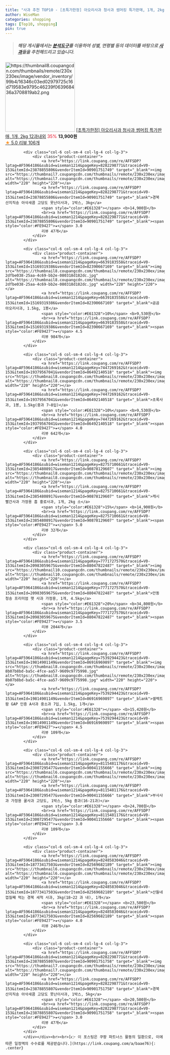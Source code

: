 ```yaml
---
title: "사과 추천 TOP10 - [초특가한정] 아오리사과 청사과 썸머킹 특가판매, 1개, 2kg 12과내외"
author: WiseMan
categories: shopping
tags: [Top10, shopping]
pin: true
---
```


> ##### 해당 게시물에서는 [**분석도구**](https://itemscout.io/)를 이용하여 **성별**, **연령별** 등의 데이터를 바탕으로 [**사과**](https://link.coupang.com/a/baae76)들을 추천해드리고 있습니다.
<div class="container"><div class="row">
            <div class="col-6 col-sm-4 col-lg-4 col-lg-3">
                <div class="product-container">
                    <a href="https://link.coupang.com/re/AFFSDP?lptag=AF5964186&subid=wiseman1214&pageKey=8275105035&traceid=V0-153&itemId=23852482186&vendorItemId=90875851626" target="_blank"><img src="https://thumbnail8.coupangcdn.com/thumbnails/remote/230x230ex/image/vendor_inventory/99b4/16346c03ed02979725c16d719583e9795c46239f063968436a3708819ab2.png" alt="https://thumbnail8.coupangcdn.com/thumbnails/remote/230x230ex/image/vendor_inventory/99b4/16346c03ed02979725c16d719583e9795c46239f063968436a3708819ab2.png" width="220" height="220"></a>
                    <a href="https://link.coupang.com/re/AFFSDP?lptag=AF5964186&subid=wiseman1214&pageKey=8275105035&traceid=V0-153&itemId=23852482186&vendorItemId=90875851626" target="_blank">[초특가한정] 아오리사과 청사과 썸머킹 특가판매, 1개, 2kg 12과내외</a>
                    <span style="color:#E61328">35%</span> <b>13,900원</b>
                    <br><a href="https://link.coupang.com/re/AFFSDP?lptag=AF5964186&subid=wiseman1214&pageKey=8275105035&traceid=V0-153&itemId=23852482186&vendorItemId=90875851626" target="_blank"><span style="color:#FE9427">★</span> 5.0
                    리뷰 106개</a>
                </div>
            </div>
            
            <div class="col-6 col-sm-4 col-lg-4 col-lg-3">
                <div class="product-container">
                    <a href="https://link.coupang.com/re/AFFSDP?lptag=AF5964186&subid=wiseman1214&pageKey=8282298771&traceid=V0-153&itemId=23878855806&vendorItemId=90901751749" target="_blank"><img src="https://thumbnail7.coupangcdn.com/thumbnails/remote/230x230ex/image/vendor_inventory/1a5d/ebf0db124127f730f7db2550499647d7837b0438cf087a1bba8f03615e72.jpg" alt="https://thumbnail7.coupangcdn.com/thumbnails/remote/230x230ex/image/vendor_inventory/1a5d/ebf0db124127f730f7db2550499647d7837b0438cf087a1bba8f03615e72.jpg" width="220" height="220"></a>
                    <a href="https://link.coupang.com/re/AFFSDP?lptag=AF5964186&subid=wiseman1214&pageKey=8282298771&traceid=V0-153&itemId=23878855806&vendorItemId=90901751749" target="_blank">경북 산지직송 아삭새콤 고당도 못난이사과, 1박스, 3kg</a>
                    <span style="color:#E61328"></span> <b>14,900원</b>
                    <br><a href="https://link.coupang.com/re/AFFSDP?lptag=AF5964186&subid=wiseman1214&pageKey=8282298771&traceid=V0-153&itemId=23878855806&vendorItemId=90901751749" target="_blank"><span style="color:#FE9427">★</span> 3.0
                    리뷰 47개</a>
                </div>
            </div>
            
            <div class="col-6 col-sm-4 col-lg-4 col-lg-3">
                <div class="product-container">
                    <a href="https://link.coupang.com/re/AFFSDP?lptag=AF5964186&subid=wiseman1214&pageKey=6639183558&traceid=V0-153&itemId=15169319386&vendorItemId=82390667169" target="_blank"><img src="https://thumbnail8.coupangcdn.com/thumbnails/remote/230x230ex/image/retail/images/1417676458557037-2dfbe038-25aa-4c69-bb2e-080318d182dc.jpg" alt="https://thumbnail8.coupangcdn.com/thumbnails/remote/230x230ex/image/retail/images/1417676458557037-2dfbe038-25aa-4c69-bb2e-080318d182dc.jpg" width="220" height="220"></a>
                    <a href="https://link.coupang.com/re/AFFSDP?lptag=AF5964186&subid=wiseman1214&pageKey=6639183558&traceid=V0-153&itemId=15169319386&vendorItemId=82390667169" target="_blank">곰곰 아오리사과, 1.5kg, 1봉</a>
                    <span style="color:#E61328">10%</span> <b>9,530원</b>
                    <br><a href="https://link.coupang.com/re/AFFSDP?lptag=AF5964186&subid=wiseman1214&pageKey=6639183558&traceid=V0-153&itemId=15169319386&vendorItemId=82390667169" target="_blank"><span style="color:#FE9427">★</span> 4.5
                    리뷰 984개</a>
                </div>
            </div>
            
            <div class="col-6 col-sm-4 col-lg-4 col-lg-3">
                <div class="product-container">
                    <a href="https://link.coupang.com/re/AFFSDP?lptag=AF5964186&subid=wiseman1214&pageKey=7447269162&traceid=V0-153&itemId=19379567041&vendorItemId=86492140518" target="_blank"><img src="https://thumbnail8.coupangcdn.com/thumbnails/remote/230x230ex/image/rs_quotation_api/ndera18a/6325c2564aa04a1b94213cb2624be083.jpg" alt="https://thumbnail8.coupangcdn.com/thumbnails/remote/230x230ex/image/rs_quotation_api/ndera18a/6325c2564aa04a1b94213cb2624be083.jpg" width="220" height="220"></a>
                    <a href="https://link.coupang.com/re/AFFSDP?lptag=AF5964186&subid=wiseman1214&pageKey=7447269162&traceid=V0-153&itemId=19379567041&vendorItemId=86492140518" target="_blank">초록사과, 1봉, 1.5kg(중과 7~8입)</a>
                    <span style="color:#E61328">10%</span> <b>9,530원</b>
                    <br><a href="https://link.coupang.com/re/AFFSDP?lptag=AF5964186&subid=wiseman1214&pageKey=7447269162&traceid=V0-153&itemId=19379567041&vendorItemId=86492140518" target="_blank"><span style="color:#FE9427">★</span> 4.0
                    리뷰 642개</a>
                </div>
            </div>
            
            <div class="col-6 col-sm-4 col-lg-4 col-lg-3">
                <div class="product-container">
                    <a href="https://link.coupang.com/re/AFFSDP?lptag=AF5964186&subid=wiseman1214&pageKey=8275710661&traceid=V0-153&itemId=23854808917&vendorItemId=90878129607" target="_blank"><img src="https://thumbnail8.coupangcdn.com/thumbnails/remote/230x230ex/image/vendor_inventory/9cb2/7eac00f5fd1a9ccb4af5e471b4001fda753a4d3892ea50472dc6d38f4d24.png" alt="https://thumbnail8.coupangcdn.com/thumbnails/remote/230x230ex/image/vendor_inventory/9cb2/7eac00f5fd1a9ccb4af5e471b4001fda753a4d3892ea50472dc6d38f4d24.png" width="220" height="220"></a>
                    <a href="https://link.coupang.com/re/AFFSDP?lptag=AF5964186&subid=wiseman1214&pageKey=8275710661&traceid=V0-153&itemId=23854808917&vendorItemId=90878129607" target="_blank">캐시 빨간사과 가정용 흠 홍로사과, 1개, 2kg 소</a>
                    <span style="color:#E61328">15%</span> <b>14,900원</b>
                    <br><a href="https://link.coupang.com/re/AFFSDP?lptag=AF5964186&subid=wiseman1214&pageKey=8275710661&traceid=V0-153&itemId=23854808917&vendorItemId=90878129607" target="_blank"><span style="color:#FE9427">★</span> 5.0
                    리뷰 32개</a>
                </div>
            </div>
            
            <div class="col-6 col-sm-4 col-lg-4 col-lg-3">
                <div class="product-container">
                    <a href="https://link.coupang.com/re/AFFSDP?lptag=AF5964186&subid=wiseman1214&pageKey=7771727570&traceid=V0-153&itemId=20983059675&vendorItemId=88047822487" target="_blank"><img src="https://thumbnail10.coupangcdn.com/thumbnails/remote/230x230ex/image/vendor_inventory/c249/22d27e9596554ee6fbbf115dfd4e777212742f10dc736aae2cd72f5d6ecc.JPG" alt="https://thumbnail10.coupangcdn.com/thumbnails/remote/230x230ex/image/vendor_inventory/c249/22d27e9596554ee6fbbf115dfd4e777212742f10dc736aae2cd72f5d6ecc.JPG" width="220" height="220"></a>
                    <a href="https://link.coupang.com/re/AFFSDP?lptag=AF5964186&subid=wiseman1214&pageKey=7771727570&traceid=V0-153&itemId=20983059675&vendorItemId=88047822487" target="_blank">안동 청송 프리미엄 햇 사과 가정용, 1개, 4.5kg</a>
                    <span style="color:#E61328">20%</span> <b>34,800원</b>
                    <br><a href="https://link.coupang.com/re/AFFSDP?lptag=AF5964186&subid=wiseman1214&pageKey=7771727570&traceid=V0-153&itemId=20983059675&vendorItemId=88047822487" target="_blank"><span style="color:#FE9427">★</span> 3.5
                    리뷰 2044개</a>
                </div>
            </div>
            
            <div class="col-6 col-sm-4 col-lg-4 col-lg-3">
                <div class="product-container">
                    <a href="https://link.coupang.com/re/AFFSDP?lptag=AF5964186&subid=wiseman1214&pageKey=7539294423&traceid=V0-153&itemId=19814901149&vendorItemId=86916969897" target="_blank"><img src="https://thumbnail8.coupangcdn.com/thumbnails/remote/230x230ex/image/retail/images/3796632424338549-8b07b8bd-ba5c-4fce-aa57-9609c9775998.jpg" alt="https://thumbnail8.coupangcdn.com/thumbnails/remote/230x230ex/image/retail/images/3796632424338549-8b07b8bd-ba5c-4fce-aa57-9609c9775998.jpg" width="220" height="220"></a>
                    <a href="https://link.coupang.com/re/AFFSDP?lptag=AF5964186&subid=wiseman1214&pageKey=7539294423&traceid=V0-153&itemId=19814901149&vendorItemId=86916969897" target="_blank">셀렉트팜 GAP 인증 A사과 중소과 7입, 1.5kg, 1개</a>
                    <span style="color:#E61328"></span> <b>15,420원</b>
                    <br><a href="https://link.coupang.com/re/AFFSDP?lptag=AF5964186&subid=wiseman1214&pageKey=7539294423&traceid=V0-153&itemId=19814901149&vendorItemId=86916969897" target="_blank"><span style="color:#FE9427">★</span> 4.5
                    리뷰 109개</a>
                </div>
            </div>
            
            <div class="col-6 col-sm-4 col-lg-4 col-lg-3">
                <div class="product-container">
                    <a href="https://link.coupang.com/re/AFFSDP?lptag=AF5964186&subid=wiseman1214&pageKey=8115481176&traceid=V0-153&itemId=23007295477&vendorItemId=90041155666" target="_blank"><img src="https://thumbnail6.coupangcdn.com/thumbnails/remote/230x230ex/image/vendor_inventory/0a92/c2a04abbe73202741125182d1670707f9a412ec5f83683c9b3c4b47fde2a.jpg" alt="https://thumbnail6.coupangcdn.com/thumbnails/remote/230x230ex/image/vendor_inventory/0a92/c2a04abbe73202741125182d1670707f9a412ec5f83683c9b3c4b47fde2a.jpg" width="220" height="220"></a>
                    <a href="https://link.coupang.com/re/AFFSDP?lptag=AF5964186&subid=wiseman1214&pageKey=8115481176&traceid=V0-153&itemId=23007295477&vendorItemId=90041155666" target="_blank">부사사과 가정용 꿀사과 고당도, 1박스, 5kg 중과(16-21과)</a>
                    <span style="color:#E61328"></span> <b>24,700원</b>
                    <br><a href="https://link.coupang.com/re/AFFSDP?lptag=AF5964186&subid=wiseman1214&pageKey=8115481176&traceid=V0-153&itemId=23007295477&vendorItemId=90041155666" target="_blank"><span style="color:#FE9427">★</span> 3.0
                    리뷰 109개</a>
                </div>
            </div>
            
            <div class="col-6 col-sm-4 col-lg-4 col-lg-3">
                <div class="product-container">
                    <a href="https://link.coupang.com/re/AFFSDP?lptag=AF5964186&subid=wiseman1214&pageKey=8248583046&traceid=V0-153&itemId=18773417503&vendorItemId=82569682189" target="_blank"><img src="https://thumbnail6.coupangcdn.com/thumbnails/remote/230x230ex/image/vendor_inventory/8eb2/1bb4d9496065a2b868607c39c3dfa4371076074f08a819ea9f1ac84f6290.jpg" alt="https://thumbnail6.coupangcdn.com/thumbnails/remote/230x230ex/image/vendor_inventory/8eb2/1bb4d9496065a2b868607c39c3dfa4371076074f08a819ea9f1ac84f6290.jpg" width="220" height="220"></a>
                    <a href="https://link.coupang.com/re/AFFSDP?lptag=AF5964186&subid=wiseman1214&pageKey=8248583046&traceid=V0-153&itemId=18773417503&vendorItemId=82569682189" target="_blank">산들네 껍질째 먹는 경북 세척 사과, 3kg(18~22 과 내), 1개</a>
                    <span style="color:#E61328"></span> <b>23,500원</b>
                    <br><a href="https://link.coupang.com/re/AFFSDP?lptag=AF5964186&subid=wiseman1214&pageKey=8248583046&traceid=V0-153&itemId=18773417503&vendorItemId=82569682189" target="_blank"><span style="color:#FE9427">★</span> 4.0
                    리뷰 246개</a>
                </div>
            </div>
            
            <div class="col-6 col-sm-4 col-lg-4 col-lg-3">
                <div class="product-container">
                    <a href="https://link.coupang.com/re/AFFSDP?lptag=AF5964186&subid=wiseman1214&pageKey=8282298771&traceid=V0-153&itemId=23878855807&vendorItemId=90901751758" target="_blank"><img src="https://thumbnail7.coupangcdn.com/thumbnails/remote/230x230ex/image/vendor_inventory/1a5d/ebf0db124127f730f7db2550499647d7837b0438cf087a1bba8f03615e72.jpg" alt="https://thumbnail7.coupangcdn.com/thumbnails/remote/230x230ex/image/vendor_inventory/1a5d/ebf0db124127f730f7db2550499647d7837b0438cf087a1bba8f03615e72.jpg" width="220" height="220"></a>
                    <a href="https://link.coupang.com/re/AFFSDP?lptag=AF5964186&subid=wiseman1214&pageKey=8282298771&traceid=V0-153&itemId=23878855807&vendorItemId=90901751758" target="_blank">경북 산지직송 아삭새콤 고당도 못난이사과, 1박스, 5kg</a>
                    <span style="color:#E61328"></span> <b>20,500원</b>
                    <br><a href="https://link.coupang.com/re/AFFSDP?lptag=AF5964186&subid=wiseman1214&pageKey=8282298771&traceid=V0-153&itemId=23878855807&vendorItemId=90901751758" target="_blank"><span style="color:#FE9427">★</span> 3.0
                    리뷰 47개</a>
                </div>
            </div>
            </div></div><br><br>[👉 이 포스팅은 쿠팡 파트너스 활동의 일환으로, 이에 따른 일정액의 수수료를 제공받습니다.](https://link.coupang.com/a/baae76){: .center}